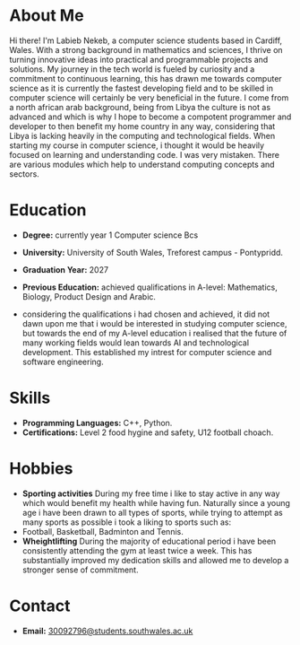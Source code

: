 # About Me

Hi there! I'm Labieb Nekeb, a computer science students based in Cardiff, Wales. With a strong background in mathematics and sciences, I thrive on turning innovative ideas into practical and programmable projects and solutions. My journey in the tech world is fueled by curiosity and a commitment to continuous learning, this has drawn me towards computer science as it is currently the fastest developing field and to be skilled in computer science will certainly be very beneficial in the future. I come from a north african arab background, being from Libya the culture is not as advanced and which is why I hope to become a compotent programmer and developer to then benefit my home country in any way, considering that Libya is lacking heavily in the computing and technological fields. When starting my course in computer science, i thought it would be heavily focused on learning and understanding code. I was very mistaken. There are various modules which help to understand computing concepts and sectors.

# Education

- **Degree:** currently year 1 Computer science Bcs
- **University:** University of South Wales, Treforest campus - Pontypridd.
- **Graduation Year:** 2027

- **Previous Education:** achieved qualifications in A-level: Mathematics, Biology, Product Design and Arabic. 
- considering the qualifications i had chosen and achieved, it did not dawn upon me that i would be interested in studying computer science, but towards the end of my A-level education i realised that the future of many working fields would lean towards AI and technological development. This established my intrest for computer science and software engineering.
  
# Skills

- **Programming Languages:** C++, Python.
- **Certifications:** Level 2 food hygine and safety, U12 football choach.

# Hobbies
- **Sporting activities** During my free time i like to stay active in any way which would benefit my health while having fun. Naturally since a young age i have been drawn to all types of sports, while trying to attempt as many sports as possible i took a liking to sports such as:
- Football, Basketball, Badminton and Tennis.
- **Wheightlifting** During the majority of educational period i have been consistently attending the gym at least twice a week. This has substantially improved my dedication skills and allowed me to develop a stronger sense of commitment.

# Contact

- **Email:** 30092796@students.southwales.ac.uk

